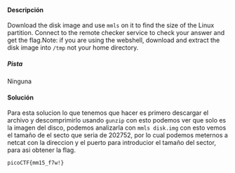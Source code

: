 #### Descripción
Download the disk image and use `mmls` on it to find the size of the Linux partition. Connect to the remote checker service to check your answer and get the flag.Note: if you are using the webshell, download and extract the disk image into `/tmp` not your home directory.

##### Pista
Ninguna
#### Solución 
Para esta solucion lo que tenemos que hacer es primero descargar el archivo y descomprimirlo usando `gunzip` con esto podemos ver que solo es la imagen del disco, podemos analizarla con `mmls disk.img` con esto vemos el tamaño de el secto que seria de 202752, por lo cual podemos meternos a netcat con la direccion y el puerto para introducior el tamaño del sector, para asi obtener la flag.
```
picoCTF{mm15_f7w!}
```

